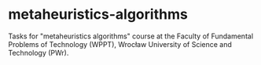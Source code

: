 # metaheuristics-algorithms
Tasks for "metaheuristics algorithms" course at the Faculty of Fundamental Problems of Technology (WPPT), Wrocław University of Science and Technology (PWr).
